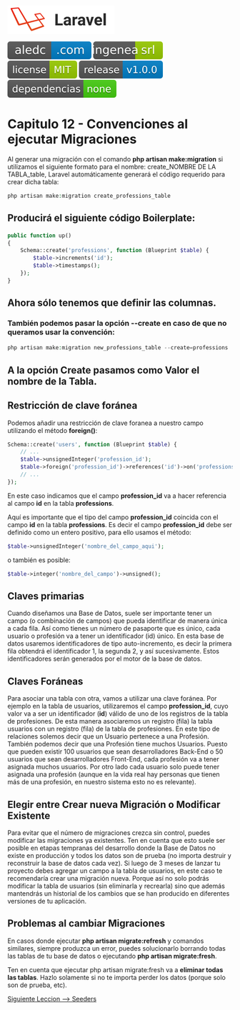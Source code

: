 ![Laravel](https://raw.githubusercontent.com/aledc7/Laravel/master/pirullo.png "Aledc.com")

[![aledc.com](https://github.com/aledc7/Scrum-Certification/blob/master/recursos/aledc.com.svg)](https://aledc.com)
[![ingenea.com.ar](https://github.com/aledc7/Scrum-Certification/blob/master/recursos/ingenea.svg)](http://ingenea.com.ar)
[![License](https://github.com/aledc7/Scrum-Certification/blob/master/recursos/mit-license.svg)](https://aledc.com)
[![GitHub release](https://github.com/aledc7/Scrum-Certification/blob/master/recursos/release.svg)](https://aledc.com)
[![Dependencies](https://github.com/aledc7/Scrum-Certification/blob/master/recursos/dependencias-none.svg)](https://aledc.com)

# Capitulo 12 - Convenciones al ejecutar Migraciones


Al generar una migración con el comando __php artisan make:migration__ si utilizamos el siguiente formato para el nombre: create_NOMBRE DE LA TABLA_table, Laravel automáticamente generará el código requerido para crear dicha tabla:

```php
php artisan make:migration create_professions_table
````

## Producirá el siguiente código Boilerplate:
```php
public function up()
{
    Schema::create('professions', function (Blueprint $table) {
        $table->increments('id');
        $table->timestamps();
    });
}
````

## Ahora sólo tenemos que definir las columnas.

### También podemos pasar la opción __--create__ en caso de que no queramos usar la convención:

```php
php artisan make:migration new_professions_table --create=professions
````

## A la opción Create pasamos como Valor el nombre de la Tabla.

## Restricción de clave foránea
Podemos añadir una restricción de clave foranea a nuestro campo utilizando el método __foreign()__:
```php
Schema::create('users', function (Blueprint $table) {
    // ...
    $table->unsignedInteger('profession_id'); 
    $table->foreign('profession_id')->references('id')->on('professions');
    // ...
});
````

En este caso indicamos que el campo __profession_id__ va a hacer referencia al campo __id__ en la tabla __professions__.

Aquí es importante que el tipo del campo __profession_id__ coincida con el campo __id__ en la tabla __professions__. Es decir el campo __profession_id__ debe ser definido como un entero positivo, para ello usamos el método:
```php
$table->unsignedInteger('nombre_del_campo_aqui');
```
o también es posible:
```php
$table->integer('nombre_del_campo')->unsigned();
```

## Claves primarias  

Cuando diseñamos una Base de Datos, suele ser importante tener un campo (o combinación de campos) que pueda identificar de manera única a cada fila. Así como tienes un número de pasaporte que es único, cada usuario o profesión va a tener un identificador (id) único. En esta base de datos usaremos identificadores de tipo auto-incremento, es decir la primera fila obtendrá el identificador 1, la segunda 2, y así sucesivamente. Estos identificadores serán generados por el motor de la base de datos.

## Claves Foráneas
Para asociar una tabla con otra, vamos a utilizar una clave foránea. Por ejemplo en la tabla de usuarios, utilizaremos el campo __profession_id__, cuyo valor va a ser un identificador (__id__) válido de uno de los registros de la tabla de profesiones. De esta manera asociaremos un registro (fila) la tabla usuarios con un registro (fila) de la tabla de profesiones. En este tipo de relaciones solemos decir que un Usuario pertenece a una Profesión. También podemos decir que una Profesión tiene muchos Usuarios. Puesto que pueden existir 100 usuarios que sean desarrolladores Back-End o 50 usuarios que sean desarrolladores Front-End, cada profesión va a tener asignada muchos usuarios. Por otro lado cada usuario solo puede tener asignada una profesión (aunque en la vida real hay personas que tienen más de una profesión, en nuestro sistema esto no es relevante).   

## Elegir entre Crear nueva Migración o Modificar Existente
Para evitar que el número de migraciones crezca sin control, puedes modificar las migraciones ya existentes. Ten en cuenta que esto suele ser posible en etapas tempranas del desarrollo donde la Base de Datos no existe en producción y todos los datos son de prueba (no importa destruir y reconstruir la base de datos cada vez). Si luego de 3 meses de lanzar tu proyecto debes agregar un campo a la tabla de usuarios, en este caso te recomendaría crear una migración nueva. Porque así no solo podrás modificar la tabla de usuarios (sin eliminarla y recrearla) sino que además mantendrás un historial de los cambios que se han producido en diferentes versiones de tu aplicación.

## Problemas al cambiar Migraciones
En casos donde ejecutar __php artisan migrate:refresh__ y comandos similares, siempre produzca un error, puedes solucionarlo borrando todas las tablas de tu base de datos o ejecutando __php artisan migrate:fresh__.

Ten en cuenta que ejecutar php artisan migrate:fresh va a __eliminar todas las tablas__. Hazlo solamente si no te importa perder los datos (porque solo son de prueba, etc).


[Siguiente Leccion --> Seeders](https://github.com/aledc7/Laravel/blob/master/lesson_13_seeders.md)

